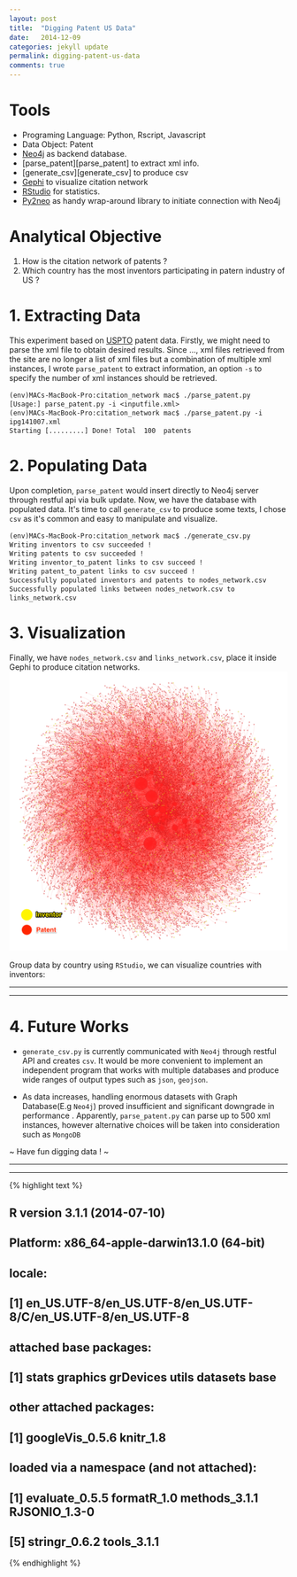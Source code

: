 ```yaml
---
layout: post
title:  "Digging Patent US Data"
date:   2014-12-09
categories: jekyll update
permalink: digging-patent-us-data
comments: true
---
```

# Tools
  + Programing Language: Python, Rscript, Javascript
  + Data Object: Patent
  + [Neo4j][neo4j] as backend database.
  + [parse_patent][parse_patent] to extract xml info.
  + [generate_csv][generate_csv] to produce csv
  + [Gephi][gephi] to visualize citation network
  + [RStudio][rstudio] for statistics.
  + [Py2neo][py2neo] as handy wrap-around library to initiate connection with Neo4j

# Analytical Objective
  1. How is the citation network of patents ?
  2. Which country has the most inventors participating in patern industry of US ?
  
# 1. Extracting Data 

This experiment based on [USPTO][uspto] patent data. Firstly, we might need to parse the xml file to obtain desired results. Since ..., xml files retrieved from the site are  no longer a list of xml files but a combination of multiple xml instances, I wrote `parse_patent` to extract information, an option `-s` to specify the number of xml instances should be retrieved. 

~~~~~~~
(env)MACs-MacBook-Pro:citation_network mac$ ./parse_patent.py 
[Usage:] parse_patent.py -i <inputfile.xml>
(env)MACs-MacBook-Pro:citation_network mac$ ./parse_patent.py -i ipg141007.xml 
Starting [.........] Done! Total  100  patents
~~~~~~~

# 2. Populating Data
Upon completion, `parse_patent` would insert directly to Neo4j server through restful api via bulk update. Now, we have the database with populated data. It's time to call `generate_csv` to produce some texts, I chose `csv` as it's common and easy to manipulate and visualize.

~~~~~~~
(env)MACs-MacBook-Pro:citation_network mac$ ./generate_csv.py 
Writing inventors to csv succeeded !
Writing patents to csv succeeded !
Writing inventor_to_patent links to csv succeed !
Writing patent_to_patent links to csv succeed !
Successfully populated inventors and patents to nodes_network.csv
Successfully populated links between nodes_network.csv to links_network.csv
~~~~~~~

# 3. Visualization
Finally, we have `nodes_network.csv` and `links_network.csv`, place it inside Gephi to produce citation networks.
![title](/../figs/2014-12-09-experimental-citation-analyst/citation-500.png)

Group data by country using `RStudio`, we can visualize countries with inventors:

---
 <!-- GeoChart generated in R 3.1.1 by googleVis 0.5.6 package -->
<!-- Tue Dec  9 12:21:16 2014 -->


<!-- jsHeader -->
<script type="text/javascript">
 
// jsData 
function gvisDataGeoChartID1b004a31bf5e () {
var data = new google.visualization.DataTable();
var datajson =
[
 [
 "AR",
1 
],
[
 "AT",
2 
],
[
 "AU",
9 
],
[
 "BR",
1 
],
[
 "CA",
18 
],
[
 "CH",
4 
],
[
 "CN",
28 
],
[
 "CZ",
2 
],
[
 "DE",
27 
],
[
 "DK",
1 
],
[
 "FI",
5 
],
[
 "FR",
11 
],
[
 "GB",
3 
],
[
 "HK",
3 
],
[
 "IL",
3 
],
[
 "IS",
2 
],
[
 "IT",
6 
],
[
 "JP",
57 
],
[
 "KP",
1 
],
[
 "KR",
105 
],
[
 "NL",
7 
],
[
 "NO",
10 
],
[
 "NZ",
2 
],
[
 "SE",
10 
],
[
 "SG",
2 
],
[
 "TW",
33 
],
[
 "US",
460 
],
[
 "VE",
1 
],
[
 "VN",
1 
],
[
 "ZA",
2 
] 
];
data.addColumn('string','Country');
data.addColumn('number','No.Inventors');
data.addRows(datajson);
return(data);
}
 
// jsDrawChart
function drawChartGeoChartID1b004a31bf5e() {
var data = gvisDataGeoChartID1b004a31bf5e();
var options = {};
options["width"] =    700;
options["height"] =    400;
options["projection"] = "kavrayskiy-vii";
options["colorAxis"] = {colors:['#91BFDB', '#FC8D59']};


    var chart = new google.visualization.GeoChart(
    document.getElementById('GeoChartID1b004a31bf5e')
    );
    chart.draw(data,options);
    

}
  
 
// jsDisplayChart
(function() {
var pkgs = window.__gvisPackages = window.__gvisPackages || [];
var callbacks = window.__gvisCallbacks = window.__gvisCallbacks || [];
var chartid = "geochart";
  
// Manually see if chartid is in pkgs (not all browsers support Array.indexOf)
var i, newPackage = true;
for (i = 0; newPackage && i < pkgs.length; i++) {
if (pkgs[i] === chartid)
newPackage = false;
}
if (newPackage)
  pkgs.push(chartid);
  
// Add the drawChart function to the global list of callbacks
callbacks.push(drawChartGeoChartID1b004a31bf5e);
})();
function displayChartGeoChartID1b004a31bf5e() {
  var pkgs = window.__gvisPackages = window.__gvisPackages || [];
  var callbacks = window.__gvisCallbacks = window.__gvisCallbacks || [];
  window.clearTimeout(window.__gvisLoad);
  // The timeout is set to 100 because otherwise the container div we are
  // targeting might not be part of the document yet
  window.__gvisLoad = setTimeout(function() {
  var pkgCount = pkgs.length;
  google.load("visualization", "1", { packages:pkgs, callback: function() {
  if (pkgCount != pkgs.length) {
  // Race condition where another setTimeout call snuck in after us; if
  // that call added a package, we must not shift its callback
  return;
}
while (callbacks.length > 0)
callbacks.shift()();
} });
}, 100);
}
 
// jsFooter
</script>
 
<!-- jsChart -->  
<script type="text/javascript" src="https://www.google.com/jsapi?callback=displayChartGeoChartID1b004a31bf5e"></script>
 
<!-- divChart -->
  
<div id="GeoChartID1b004a31bf5e" 
  style="width: 556; height: 347;">
</div>


---

# 4. Future Works
+ `generate_csv.py` is currently communicated with `Neo4j` through restful API and creates `csv`. It would be more convenient to implement an independent program that works with multiple databases and produce wide ranges of output types such as `json`, `geojson`.

+ As data increases, handling enormous datasets with Graph Database(E.g `Neo4j`) proved insufficient and significant downgrade in performance . Apparently, `parse_patent.py` can parse up to 500 xml instances, however alternative choices will be taken into consideration such as `MongoDB`

~ Have fun digging data ! ~

---


[jekyll]:      http://jekyllrb.com
[jekyll-gh]:   https://github.com/jekyll/jekyll
[jekyll-help]: https://github.com/jekyll/jekyll-help
[uspto]: http://storage.googleapis.com/patents/grant_full_text/2014/ipg141007.zip
[neo4j]: http://neo4j.com/
[gephi]:http://gephi.github.io/
[rstudio]:http://www.rstudio.com/
[py2neo]: http://py2neo.org/2.0/



---


{% highlight text %}
## R version 3.1.1 (2014-07-10)
## Platform: x86_64-apple-darwin13.1.0 (64-bit)
## 
## locale:
## [1] en_US.UTF-8/en_US.UTF-8/en_US.UTF-8/C/en_US.UTF-8/en_US.UTF-8
## 
## attached base packages:
## [1] stats     graphics  grDevices utils     datasets  base     
## 
## other attached packages:
## [1] googleVis_0.5.6 knitr_1.8      
## 
## loaded via a namespace (and not attached):
## [1] evaluate_0.5.5 formatR_1.0    methods_3.1.1  RJSONIO_1.3-0 
## [5] stringr_0.6.2  tools_3.1.1
{% endhighlight %}
